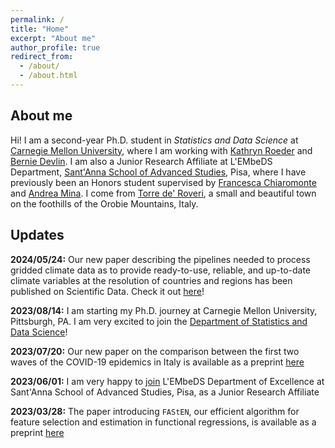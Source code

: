 ```yaml
---
permalink: /
title: "Home"
excerpt: "About me"
author_profile: true
redirect_from: 
  - /about/
  - /about.html
---
```


## About me

Hi! I am a second-year Ph.D. student in *Statistics and Data Science* at [Carnegie Mellon University](https://www.cmu.edu/dietrich/statistics-datascience/index.html), where I am working with [Kathryn Roeder](https://kathrynmroeder.github.io/) and [Bernie Devlin](https://devlinbj.github.io/). I am also a Junior Research Affiliate at L'EMbeDS Department, [Sant'Anna School of Advanced Studies](https://www.santannapisa.it/en), Pisa, where I have previously been an Honors student supervised by [Francesca Chiaromonte](https://sites.psu.edu/chiaromonte/) and [Andrea Mina](https://www.santannapisa.it/en/andrea-mina). I come from [Torre de' Roveri](https://testalorenzo.github.io/images/tdr.jpg), a small and beautiful town on the foothills of the Orobie Mountains, Italy.

## Updates

**2024/05/24:** Our new paper describing the pipelines needed to process gridded climate data as to provide ready-to-use, reliable, and up-to-date climate variables at the resolution of countries and regions has been published on Scientific Data. Check it out [here](https://www.nature.com/articles/s41597-024-03304-1)!

**2023/08/14:** I am starting my Ph.D. journey at Carnegie Mellon University, Pittsburgh, PA. I am very excited to join the [Department of Statistics and Data Science](https://www.cmu.edu/dietrich/statistics-datascience/index.html)!

**2023/07/20:** Our new paper on the comparison between the first two waves of the COVID-19 epidemics in Italy is available as a preprint [here](https://arxiv.org/abs/2307.09820)

**2023/06/01:** I am very happy to [join](https://www.santannapisa.it/it/news/we-welcome-dr-lorenzo-testa-lembeds-affiliate) L'EMbeDS Department of Excellence at Sant'Anna School of Advanced Studies, Pisa, as a Junior Research Affiliate

**2023/03/28:** The paper introducing `FAStEN`, our efficient algorithm for feature selection and estimation in functional regressions, is available as a preprint [here](https://arxiv.org/abs/2303.14801)